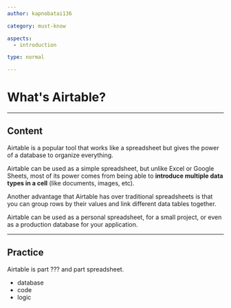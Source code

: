 ```yaml
---
author: kapnobatai136

category: must-know

aspects:
  - introduction

type: normal

---
```


# What's Airtable?

---
## Content

Airtable is a popular tool that works like a spreadsheet but gives the power of a database to organize everything.

Airtable can be used as a simple spreadsheet, but unlike Excel or Google Sheets, most of its power comes from being able to **introduce multiple data types in a cell** (like documents, images, etc).

Another advantage that Airtable has over traditional spreadsheets is that you can group rows by their values and link different data tables together.

Airtable can be used as a personal spreadsheet, for a small project, or even as a production database for your application.

---
## Practice

Airtable is part ??? and part spreadsheet.

* database
* code
* logic